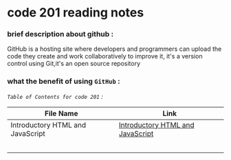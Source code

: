 # code 201 reading notes

 ###  brief description about github :
 GitHub is a hosting site where developers and programmers can upload the code they create and work collaboratively to improve it, 
 it's a version control using Git,it's an open source repository 
 
 ###  what the benefit of using `GitHub` : 
 
*`Table of Contents for code 201` :*


| **File Name**  | **Link** |
| ----------- | ----------- |
|Introductory HTML and JavaScript | [Introductory HTML and JavaScript](https://nemaaalqetami.github.io/code-201-reading-notes/class01) |
|| |
| | |
| | |
| | |
|| |

